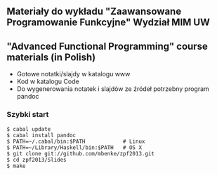 ## Materiały do wykładu "Zaawansowane Programowanie Funkcyjne" Wydział MIM UW

## "Advanced Functional Programming" course materials  (in Polish)

* Gotowe notatki/slajdy w katalogu www
* Kod w katalogu Code
* Do wygenerowania notatek i slajdów ze źródeł potrzebny program pandoc

### Szybki start

~~~~~
$ cabal update
$ cabal install pandoc
$ PATH=~/.cabal/bin:$PATH            # Linux
$ PATH=~/Library/Haskell/bin:$PATH   # OS X
$ git clone git://github.com/mbenke/zpf2013.git
$ cd zpf2013/Slides
$ make
~~~~~